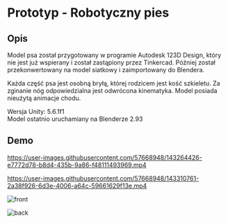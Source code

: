 # Prototyp - Robotyczny pies

## Opis

Model psa został przygotowany w programie Autodesk 123D Design, który nie jest już wspierany i został zastąpiony przez Tinkercad. Później został przekonwertowany na model siatkowy i zaimportowany do Blendera.

Każda część psa jest osobną bryłą, której rodzicem jest kość szkieletu. Za zginanie nóg odpowiedzialna jest odwrócona kinematyka. Model posiada nieużytą animacje chodu.

Wersja Unity: 5.6.1f1  
Model ostatnio uruchamiany na Blenderze 2.93

## Demo

https://user-images.githubusercontent.com/57668948/143264426-e7772d78-b8d4-435b-9a86-f48111493969.mp4

https://user-images.githubusercontent.com/57668948/143310761-2a38f926-6d3e-4006-a64c-59661629f13e.mp4

![front](https://user-images.githubusercontent.com/57668948/143312455-074d152b-b7d2-4008-8a24-3bb123468997.png)

![back](https://user-images.githubusercontent.com/57668948/143312463-f1b62cd2-57ca-445d-856f-b5240ff90c9d.png)
